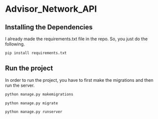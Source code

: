 # Advisor_Network_API

## Installing the Dependencies
I already made the requirements.txt file in the repo. So, you just do the following.

```bash
pip install requirements.txt
```

## Run the project
In order to run the project, you have to first make the migrations and then run the server.

```bash
python manage.py makemigrations
```
```bash
python manage.py migrate
```
```bash
python manage.py runserver
```

